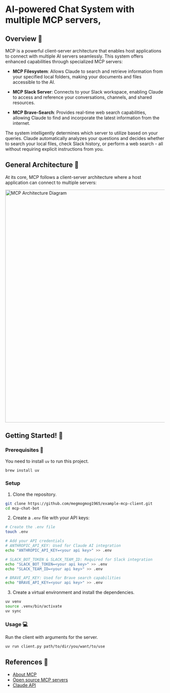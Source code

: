 # AI-powered Chat System with multiple MCP servers,

## Overview 🌟

MCP is a powerful client-server architecture that enables host applications to connect with multiple AI servers seamlessly. This system offers enhanced capabilities through specialized MCP servers:

- **MCP Filesystem**:
  Allows Claude to search and retrieve information from your specified local folders, making your documents and files accessible to the AI.

- **MCP Slack Server**:
  Connects to your Slack workspace, enabling Claude to access and reference your conversations,
  channels, and shared resources.

- **MCP Brave-Search**:
  Provides real-time web search capabilities, allowing Claude to find and incorporate the latest information from the internet.

The system intelligently determines which server to utilize based on your queries. Claude automatically analyzes your questions and decides whether to search your local files, check Slack history, or perform a web search - all without requiring explicit instructions from you.

## General Architecture 🔨

At its core, MCP follows a client-server architecture where a host application can connect to multiple servers:

<img width="737" alt="MCP Architecture Diagram" src="https://github.com/user-attachments/assets/6800d38e-3e46-42a8-bd22-479a0b6accca" />

## Getting Started! 🚀

### Prerequisites 🤝

You need to install `uv` to run this project.

```bash
brew install uv
```

### Setup

1. Clone the repository.

```bash
git clone https://github.com/megmogmog1965/example-mcp-client.git
cd mcp-chat-bot
```

2. Create a `.env` file with your API keys:

```bash
# Create the .env file
touch .env

# Add your API credentials
# ANTHROPIC_API_KEY: Used for Claude AI integration
echo "ANTHROPIC_API_KEY=<your api key>" >> .env

# SLACK_BOT_TOKEN & SLACK_TEAM_ID: Required for Slack integration
echo "SLACK_BOT_TOKEN=<your api key>" >> .env
echo "SLACK_TEAM_ID=<your api key>" >> .env

# BRAVE_API_KEY: Used for Brave search capabilities
echo "BRAVE_API_KEY=<your api key>" >> .env
```

3. Create a virtual environment and install the dependencies.

```bash
uv venv
source .venv/bin/activate
uv sync
```

### Usage 💻

Run the client with arguments for the server.

```bash
uv run client.py path/to/dir/you/want/to/use
```

## References 📖

- [About MCP](https://modelcontextprotocol.io/introduction)
- [Open source MCP servers](https://github.com/modelcontextprotocol/servers)
- [Claude API](https://docs.anthropic.com/en/api/getting-started)
